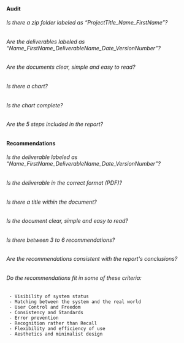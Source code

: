 #### Audit

###### Is there a zip folder labeled as “ProjectTitle_Name_FirstName”?

###### Are the deliverables labeled as “Name_FirstName_DeliverableName_Date_VersionNumber”?

###### Are the documents clear, simple and easy to read?

###### Is there a chart?

###### Is the chart complete?

###### Are the 5 steps included in the report?

#### Recommendations

###### Is the deliverable labeled as “Name_FirstName_DeliverableName_Date_VersionNumber”?

###### Is the deliverable in the correct format (PDF)?

###### Is there a title within the document?

###### Is the document clear, simple and easy to read?

###### Is there between 3 to 6 recommendations?

###### Are the recommendations consistent with the report's conclusions?

###### Do the recommendations fit in some of these criteria:

     - Visibility of system status
     - Matching between the system and the real world
     - User Control and Freedom
     - Consistency and Standards
     - Error prevention
     - Recognition rather than Recall
     - Flexibility and efficiency of use
     - Aesthetics and minimalist design
